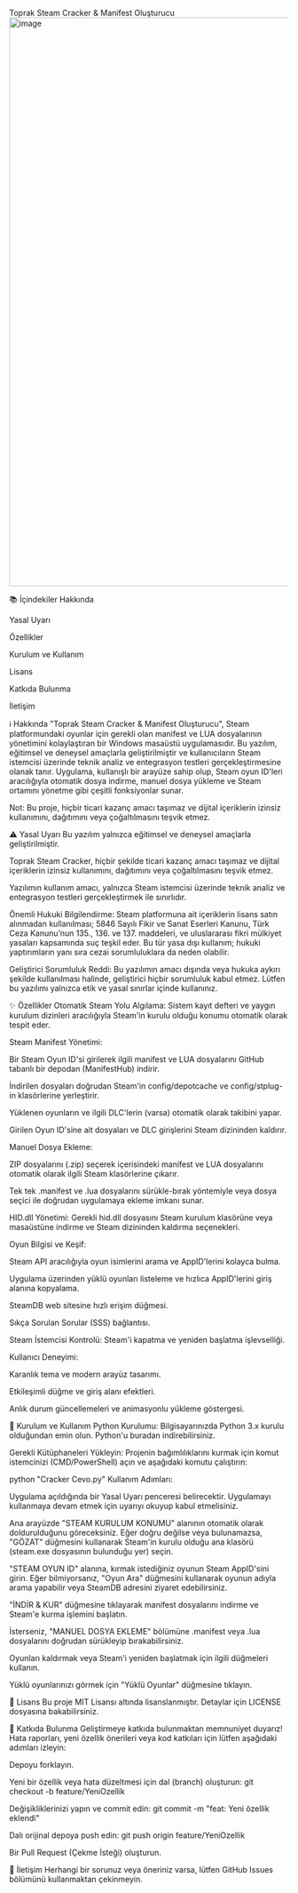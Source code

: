 Toprak Steam Cracker & Manifest Oluşturucu
<img width="992" height="1024" alt="image" src="https://github.com/user-attachments/assets/8033ee05-efd6-42e9-9195-bcf0dba72708" />


📚 İçindekiler
Hakkında

Yasal Uyarı

Özellikler

Kurulum ve Kullanım

Lisans

Katkıda Bulunma

İletişim

ℹ️ Hakkında
"Toprak Steam Cracker & Manifest Oluşturucu", Steam platformundaki oyunlar için gerekli olan manifest ve LUA dosyalarının yönetimini kolaylaştıran bir Windows masaüstü uygulamasıdır. Bu yazılım, eğitimsel ve deneysel amaçlarla geliştirilmiştir ve kullanıcıların Steam istemcisi üzerinde teknik analiz ve entegrasyon testleri gerçekleştirmesine olanak tanır. Uygulama, kullanışlı bir arayüze sahip olup, Steam oyun ID'leri aracılığıyla otomatik dosya indirme, manuel dosya yükleme ve Steam ortamını yönetme gibi çeşitli fonksiyonlar sunar.

Not: Bu proje, hiçbir ticari kazanç amacı taşımaz ve dijital içeriklerin izinsiz kullanımını, dağıtımını veya çoğaltılmasını teşvik etmez.

⚠️ Yasal Uyarı
Bu yazılım yalnızca eğitimsel ve deneysel amaçlarla geliştirilmiştir.

Toprak Steam Cracker, hiçbir şekilde ticari kazanç amacı taşımaz ve dijital içeriklerin izinsiz kullanımını, dağıtımını veya çoğaltılmasını teşvik etmez.

Yazılımın kullanım amacı, yalnızca Steam istemcisi üzerinde teknik analiz ve entegrasyon testleri gerçekleştirmek ile sınırlıdır.

Önemli Hukuki Bilgilendirme: Steam platformuna ait içeriklerin lisans satın alınmadan kullanılması; 5846 Sayılı Fikir ve Sanat Eserleri Kanunu, Türk Ceza Kanunu’nun 135., 136. ve 137. maddeleri, ve uluslararası fikri mülkiyet yasaları kapsamında suç teşkil eder. Bu tür yasa dışı kullanım; hukuki yaptırımların yanı sıra cezai sorumluluklara da neden olabilir.

Geliştirici Sorumluluk Reddi: Bu yazılımın amacı dışında veya hukuka aykırı şekilde kullanılması halinde, geliştirici hiçbir sorumluluk kabul etmez. Lütfen bu yazılımı yalnızca etik ve yasal sınırlar içinde kullanınız.

✨ Özellikler
Otomatik Steam Yolu Algılama: Sistem kayıt defteri ve yaygın kurulum dizinleri aracılığıyla Steam'in kurulu olduğu konumu otomatik olarak tespit eder.

Steam Manifest Yönetimi:

Bir Steam Oyun ID'si girilerek ilgili manifest ve LUA dosyalarını GitHub tabanlı bir depodan (ManifestHub) indirir.

İndirilen dosyaları doğrudan Steam'in config/depotcache ve config/stplug-in klasörlerine yerleştirir.

Yüklenen oyunların ve ilgili DLC'lerin (varsa) otomatik olarak takibini yapar.

Girilen Oyun ID'sine ait dosyaları ve DLC girişlerini Steam dizininden kaldırır.

Manuel Dosya Ekleme:

ZIP dosyalarını (.zip) seçerek içerisindeki manifest ve LUA dosyalarını otomatik olarak ilgili Steam klasörlerine çıkarır.

Tek tek .manifest ve .lua dosyalarını sürükle-bırak yöntemiyle veya dosya seçici ile doğrudan uygulamaya ekleme imkanı sunar.

HID.dll Yönetimi: Gerekli hid.dll dosyasını Steam kurulum klasörüne veya masaüstüne indirme ve Steam dizininden kaldırma seçenekleri.

Oyun Bilgisi ve Keşif:

Steam API aracılığıyla oyun isimlerini arama ve AppID'lerini kolayca bulma.

Uygulama üzerinden yüklü oyunları listeleme ve hızlıca AppID'lerini giriş alanına kopyalama.

SteamDB web sitesine hızlı erişim düğmesi.

Sıkça Sorulan Sorular (SSS) bağlantısı.

Steam İstemcisi Kontrolü: Steam'i kapatma ve yeniden başlatma işlevselliği.

Kullanıcı Deneyimi:

Karanlık tema ve modern arayüz tasarımı.

Etkileşimli düğme ve giriş alanı efektleri.

Anlık durum güncellemeleri ve animasyonlu yükleme göstergesi.

🚀 Kurulum ve Kullanım
Python Kurulumu: Bilgisayarınızda Python 3.x kurulu olduğundan emin olun.
Python'u buradan indirebilirsiniz.

Gerekli Kütüphaneleri Yükleyin: Projenin bağımlılıklarını kurmak için komut istemcinizi (CMD/PowerShell) açın ve aşağıdaki komutu çalıştırın:



python "Cracker Cevo.py"
Kullanım Adımları:

Uygulama açıldığında bir Yasal Uyarı penceresi belirecektir. Uygulamayı kullanmaya devam etmek için uyarıyı okuyup kabul etmelisiniz.

Ana arayüzde "STEAM KURULUM KONUMU" alanının otomatik olarak doldurulduğunu göreceksiniz. Eğer doğru değilse veya bulunamazsa, "GÖZAT" düğmesini kullanarak Steam'in kurulu olduğu ana klasörü (steam.exe dosyasının bulunduğu yer) seçin.

"STEAM OYUN ID" alanına, kırmak istediğiniz oyunun Steam AppID'sini girin. Eğer bilmiyorsanız, "Oyun Ara" düğmesini kullanarak oyunun adıyla arama yapabilir veya SteamDB adresini ziyaret edebilirsiniz.

"İNDİR & KUR" düğmesine tıklayarak manifest dosyalarını indirme ve Steam'e kurma işlemini başlatın.

İsterseniz, "MANUEL DOSYA EKLEME" bölümüne .manifest veya .lua dosyalarını doğrudan sürükleyip bırakabilirsiniz.

Oyunları kaldırmak veya Steam'i yeniden başlatmak için ilgili düğmeleri kullanın.

Yüklü oyunlarınızı görmek için "Yüklü Oyunlar" düğmesine tıklayın.

📜 Lisans
Bu proje MIT Lisansı altında lisanslanmıştır. Detaylar için LICENSE dosyasına bakabilirsiniz.

🤝 Katkıda Bulunma
Geliştirmeye katkıda bulunmaktan memnuniyet duyarız! Hata raporları, yeni özellik önerileri veya kod katkıları için lütfen aşağıdaki adımları izleyin:

Depoyu forklayın.

Yeni bir özellik veya hata düzeltmesi için dal (branch) oluşturun: git checkout -b feature/YeniOzellik

Değişikliklerinizi yapın ve commit edin: git commit -m "feat: Yeni özellik eklendi"

Dalı orijinal depoya push edin: git push origin feature/YeniOzellik

Bir Pull Request (Çekme İsteği) oluşturun.

📧 İletişim
Herhangi bir sorunuz veya öneriniz varsa, lütfen GitHub Issues bölümünü kullanmaktan çekinmeyin.
